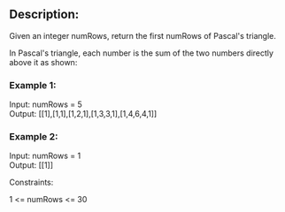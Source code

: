 ## Description:  
Given an integer numRows, return the first numRows of Pascal's triangle.  

In Pascal's triangle, each number is the sum of the two numbers directly above it as shown:  



  
### Example 1:   
  
Input: numRows = 5  
Output: [[1],[1,1],[1,2,1],[1,3,3,1],[1,4,6,4,1]]  
### Example 2:
  
Input: numRows = 1  
Output: [[1]]  
   

Constraints:  

1 <= numRows <= 30  
